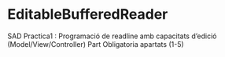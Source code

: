 # EditableBufferedReader
SAD Practica1 : Programació de readline amb capacitats d’edició (Model/View/Controller)
Part Obligatoria apartats (1-5)
